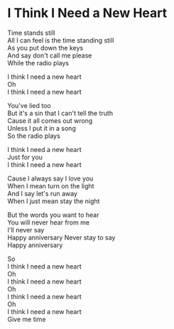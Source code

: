# I Think I Need a New Heart  

Time stands still  
All I can feel is the time standing still  
As you put down the keys  
And say don't call me please  
While the radio plays  

I think I need a new heart  
Oh  
I think I need a new heart  

You've lied too  
But it's a sin that I can't tell the truth  
Cause it all comes out wrong  
Unless I put it in a song  
So the radio plays  

I think I need a new heart  
Just for you  
I think I need a new heart  

Cause I always say I love you  
When I mean turn on the light  
And I say let's run away  
When I just mean stay the night  

But the words you want to hear  
You will never hear from me  
I'll never say  
Happy anniversary
Never stay to say  
Happy anniversary

So  
I think I need a new heart  
Oh  
I think I need a new heart  
Oh  
I think I need a new heart  
Oh  
I think I need a new heart  
Give me time  

